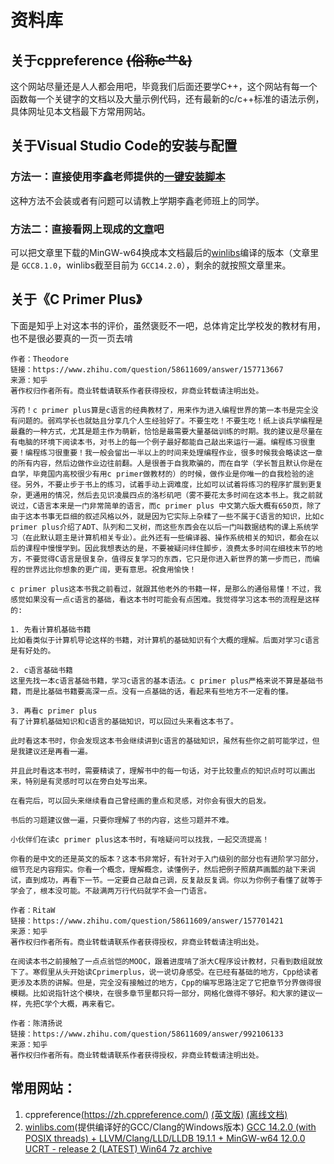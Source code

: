# 资料库

## 关于cppreference ~~(俗称c艹&)~~

这个网站尽量还是人人都会用吧，毕竟我们后面还要学C++，这个网站有每一个函数每一个关键字的文档以及大量示例代码，还有最新的c/c++标准的语法示例，具体网址见本文档最下方常用网站。

## 关于Visual Studio Code的安装与配置

### 方法一：直接使用李鑫老师提供的[一键安装脚本](https://pan.nuaa.edu.cn/share/94f25b107a457f0ca0b1d7a8cd)

这种方法不会装或者有问题可以请教上学期李鑫老师班上的同学。

### 方法二：直接看网上现成的[文章](https://www.cnblogs.com/roger-yu/p/15348275.html)吧

可以把文章里下载的MinGW-w64换成本文档最后的[winlibs](https://winlibs.com/)编译的版本（文章里是 `GCC8.1.0`，winlibs截至目前为 `GCC14.2.0`），剩余的就按照文章里来。

## 关于《C Primer Plus》

下面是知乎上对这本书的评价，虽然褒贬不一吧，总体肯定比学校发的教材有用，也不是很必要真的一页一页去啃

```
作者：Theodore
链接：https://www.zhihu.com/question/58611609/answer/157713667
来源：知乎
著作权归作者所有。商业转载请联系作者获得授权，非商业转载请注明出处。

泻药！c primer plus算是c语言的经典教材了，用来作为进入编程世界的第一本书是完全没有问题的。弱鸡学长也就姑且分享几个人生经验好了。不要生吃！不要生吃！纸上谈兵学编程是最蠢的一种方式，尤其是题主作为萌新，恰恰是最需要大量基础训练的时期。我的建议是尽量在有电脑的环境下阅读本书，对书上的每一个例子最好都能自己敲出来运行一遍。编程练习很重要！编程练习很重要！我一般会留出一半以上的时间来处理编程作业，很多时候我会略读这一章的所有内容，然后边做作业边往前翻。人是很善于自我欺骗的，而在自学（学长暂且默认你是在自学，毕竟国内高校很少有用c primer做教材的）的时候，做作业是你唯一的自我检验的途径。另外，不要止步于书上的练习，试着手动上调难度，比如可以试着将练习的程序扩展到更复杂，更通用的情况，然后去见识凌晨四点的洛杉矶吧（雾不要花太多时间在这本书上。我之前就说过，C语言本来是一门非常简单的语言，而c primer plus 中文第六版大概有650页，除了由于这本书事无巨细的叙述风格以外，就是因为它实际上杂糅了一些不属于C语言的知识，比如c primer plus介绍了ADT、队列和二叉树，而这些东西会在以后一门叫数据结构的课上系统学习（在此默认题主是计算机相关专业）。此外还有一些编译器、操作系统相关的知识，都会在以后的课程中慢慢学到。因此我想表达的是，不要被疑问绊住脚步，浪费太多时间在细枝末节的地方，不要觉得C语言是很复杂，值得反复学习的东西，它只是你进入新世界的第一步而已，而编程的世界远比你想象的更广阔，更有意思。祝食用愉快！
```

```
c primer plus这本书我之前看过，就跟其他老外的书籍一样，是那么的通俗易懂！不过，我感觉如果没有一点c语言的基础，看这本书时可能会有点困难。我觉得学习这本书的流程是这样的:

1. 先看计算机基础书籍
比如看类似于计算机导论这样的书籍，对计算机的基础知识有个大概的理解。后面对学习c语言是有好处的。

2. c语言基础书籍
这里先找一本c语言基础书籍，学习c语言的基本语法。c primer plus严格来说不算是基础书籍，而是比基础书籍要高深一点。没有一点基础的话，看起来有些地方不一定看的懂。

3. 再看c primer plus
有了计算机基础知识和c语言的基础知识，可以回过头来看这本书了。

此时看这本书时，你会发现这本书会继续讲到c语言的基础知识，虽然有些你之前可能学过，但是我建议还是再看一遍。

并且此时看这本书时，需要精读了，理解书中的每一句话，对于比较重点的知识点时可以画出来，特别是有灵感时可以在旁白处写出来。

在看完后，可以回头来继续看自己曾经画的重点和灵感，对你会有很大的启发。

书后的习题建议做一遍，只要你理解了书的内容，这些习题并不难。

小伙伴们在读c primer plus这本书时，有啥疑问可以找我，一起交流提高！
```

```
你看的是中文的还是英文的版本？这本书非常好，有针对于入门级别的部分也有进阶学习部分，细节充足内容翔实。你看一个概念，理解概念，读懂例子，然后把例子照葫芦画瓢的敲下来调试，直到成功，再看下一节。一定要自己敲自己调，反复敲反复调。你以为你例子看懂了就等于学会了，根本没可能。不敲满两万行代码就学不会一门语言。

作者：RitaW
链接：https://www.zhihu.com/question/58611609/answer/157701421
来源：知乎
著作权归作者所有。商业转载请联系作者获得授权，非商业转载请注明出处。
```

```
在阅读本书之前接触了一点点翁恺的MOOC，跟着进度啃了浙大C程序设计教材，只看到数组就放下了。寒假里从头开始读Cprimerplus，说一说切身感受。在已经有基础的地方，Cpp给读者更涉及本质的讲解。但是，完全没有接触过的地方，Cpp的编写思路注定了它把章节分界做得很模糊。比如说指针这个模块，在很多章节里都只将一部分，网格化做得不够好。和大家的建议一样，先把C学个大概，再来看它。

作者：陈清扬说
链接：https://www.zhihu.com/question/58611609/answer/992106133
来源：知乎
著作权归作者所有。商业转载请联系作者获得授权，非商业转载请注明出处。
```

## 常用网站：

1. cppreference[(https://zh.cppreference.com/)](https://zh.cppreference.com/) [(英文版)](https://en.cppreference.com/) [(离线文档)](https://github.com/myfreeer/cppreference2mshelp/releases/download/2024.09/cppreference-zh-20240915.chm)
2. [winlibs.com](https://winlibs.com/)(提供编译好的GCC/Clang的Windows版本)
   [GCC 14.2.0 (with POSIX threads) + LLVM/Clang/LLD/LLDB 19.1.1 + MinGW-w64 12.0.0 UCRT - release 2 (LATEST) Win64 7z archive](https://github.com/brechtsanders/winlibs_mingw/releases/download/14.2.0posix-19.1.1-12.0.0-ucrt-r2/winlibs-x86_64-posix-seh-gcc-14.2.0-llvm-19.1.1-mingw-w64ucrt-12.0.0-r2.7z)
